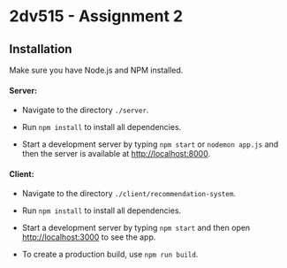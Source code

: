 # 2dv515 - Assignment 2

## Installation

Make sure you have Node.js and NPM installed.

#### Server:

+ Navigate to the directory `./server`.

+ Run `npm install` to install all dependencies.

+ Start a development server by typing `npm start` or `nodemon app.js` and then the server is available at [http://localhost:8000](http://localhost:8000).

#### Client:

+ Navigate to the directory `./client/recommendation-system`.

+ Run `npm install` to install all dependencies.

+ Start a development server by typing `npm start` and then open [http://localhost:3000](http://localhost:3000) to see the app.

+ To create a production build, use `npm run build`.